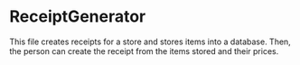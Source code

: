 # ReceiptGenerator

This file creates receipts for a store and stores items into a database. Then, the person can create the receipt from the items stored and their prices. 

